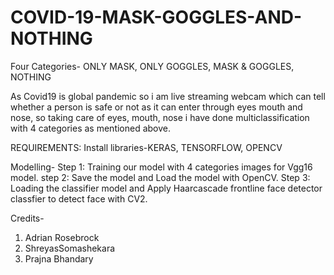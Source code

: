 # COVID-19-MASK-GOGGLES-AND-NOTHING
Four Categories- ONLY MASK, ONLY GOGGLES, MASK &amp; GOGGLES, NOTHING  


As Covid19 is global pandemic so i am live streaming webcam which can tell whether a person is safe or not as it can enter through eyes mouth and nose,
so taking care of eyes, mouth, nose i have done multiclassification with 4 categories as mentioned above.

REQUIREMENTS:
Install libraries-KERAS, TENSORFLOW, OPENCV


Modelling-
Step 1: Training our model with 4 categories images for Vgg16 model.
step 2: Save the model and Load the model with OpenCV.
Step 3: Loading the classifier model and Apply Haarcascade frontline face detector classfier to detect face with CV2.

Credits-
1. Adrian Rosebrock
2. ShreyasSomashekara
3. Prajna Bhandary
